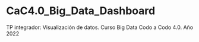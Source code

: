 # CaC4.0_Big_Data_Dashboard
TP integrador: Visualización de datos. Curso Big Data Codo a Codo 4.0. Año 2022

